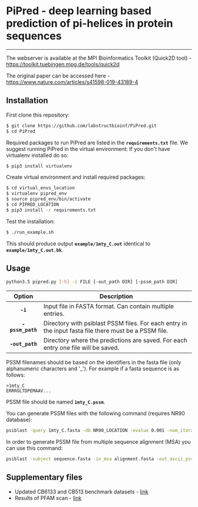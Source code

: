 # **PiPred - deep learning based prediction of pi-helices in protein sequences** #
****

The webserver is available at the MPI Bioinformatics Toolkit (Quick2D tool) - https://toolkit.tuebingen.mpg.de/tools/quick2d

The original paper can be accessed here - https://www.nature.com/articles/s41598-019-43189-4

## **Installation** ##
First clone this repository:
```bash
$ git clone https://github.com/labstructbioinf/PiPred.git
$ cd PiPred
```

Required packages to run PiPred are listed in the **`requirements.txt`** file.
We suggest running PiPred in the virtual environment:
If you don't have virtualenv installed do so:
```bash
$ pip3 install virtualenv
```
Create virtual environment and install required packages:
```bash
$ cd virtual_envs_location
$ virtualenv pipred_env
$ source pipred_env/bin/activate
$ cd PIPRED_LOCATION
$ pip3 install -r requirements.txt
```
Test the installation:
```bash
$ ./run_example.sh
```
This should produce output **`example/1mty_C.out`** identical to **`example/1mty_C.out.bk`**.

## **Usage** ##
```bash
python3.5 pipred.py [-h] -i FILE [-out_path DIR] [-pssm_path DIR]
```
| Option    | Description |
|:----------:|-------------|
| **`-i`** | Input file in FASTA format. Can contain multiple entries. |
| **`-pssm_path`** | Directory with psiblast PSSM files. For each entry in the input fasta file there must be a PSSM file. |
| **`-out_path`** | Directory where the predictions are saved. For each entry one file will be saved. |

PSSM filenames should be based on the identifiers in the fasta file (only alphanumeric characters and '_'). For example if a fasta sequence is as follows:
```
>1mty_C
ERRRGLTDPEMAAV...
```
PSSM file should be named **`1mty_C.pssm`**.

You can generate PSSM files with the following command (requires NR90 database):
```bash
psiblast -query 1mty_C.fasta -db NR90_LOCATION -evalue 0.001 -num_iterations 3 -out_ascii_pssm 1mty_C.pssm
```
In order to generate PSSM file from multiple sequence alignment (MSA) you can use this command:
```bash
psiblast -subject sequence.fasta -in_msa alignment.fasta -out_ascii_pssm output.pssm
```

## **Supplementary files** ##

* Updated CB6133 and CB513 benchmark datasets - [link](https://lbs.cent.uw.edu.pl/pipred)
* Results of PFAM scan - [link](https://lbs.cent.uw.edu.pl/pipred)


